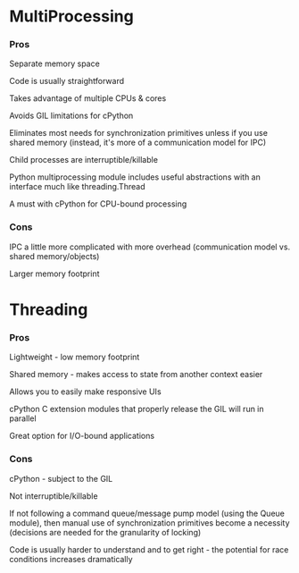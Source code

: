 # MultiProcessing

### Pros

Separate memory space

Code is usually straightforward

Takes advantage of multiple CPUs & cores

Avoids GIL limitations for cPython

Eliminates most needs for synchronization primitives unless if you use shared memory (instead, it's more of a communication model for IPC)

Child processes are interruptible/killable

Python multiprocessing module includes useful abstractions with an interface much like threading.Thread

A must with cPython for CPU-bound processing

### Cons

IPC a little more complicated with more overhead (communication model vs. shared memory/objects)

Larger memory footprint



# Threading

### Pros

Lightweight - low memory footprint

Shared memory - makes access to state from another context easier

Allows you to easily make responsive UIs

cPython C extension modules that properly release the GIL will run in parallel

Great option for I/O-bound applications

### Cons

cPython - subject to the GIL

Not interruptible/killable

If not following a command queue/message pump model (using the Queue module), then manual use of synchronization primitives become a necessity (decisions are needed for the granularity of locking)

Code is usually harder to understand and to get right - the potential for race conditions increases dramatically
